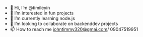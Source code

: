 - 👋 Hi, I’m @timileyin
- 👀 I’m interested in fun projects
- 🌱 I’m currently learning node.js
- 💞️ I’m looking to collaborate on backenddev projects
- 📫 How to reach me johntimmy320@gmai.com/ 09047519951

<!---
lazycoderll/lazycoderll is a ✨ special ✨ repository because its `README.md` (this file) appears on your GitHub profile.
You can click the Preview link to take a look at your changes.
--->
